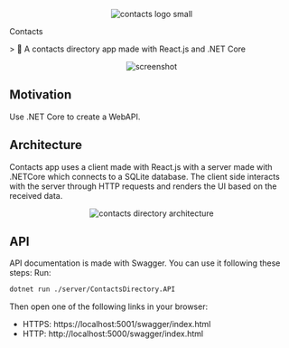 <p align="center">  
  <img 
    src="https://raw.githubusercontent.com/estebanborai/contacts-directory/master/docs/contacts-logo-small.png" 
    alt="contacts logo small"
  />
  <p>Contacts</p>
</p>
> 📘 A contacts directory app made with React.js and .NET Core

<p align="center">  
  <img
    src="https://raw.githubusercontent.com/estebanborai/contacts-directory/master/docs/screenshot.png" 
    alt="screenshot"
  />
</p>

## Motivation
Use .NET Core to create a WebAPI.

## Architecture
Contacts app uses a client made with React.js with a server made with .NETCore which connects to a SQLite database.
The client side interacts with the server through HTTP requests and renders the UI based on the received data.

<p align="center">  
  <img
    src="https://raw.githubusercontent.com/estebanborai/contacts-directory/master/docs/architecture_%20diagram.png" 
    alt="contacts directory architecture"
  />
</p>

## API
API documentation is made with Swagger. You can use it following these steps:
Run:
```bash
dotnet run ./server/ContactsDirectory.API
```
Then open one of the following links in your browser:
- HTTPS: https://localhost:5001/swagger/index.html
- HTTP: http://localhost:5000/swagger/index.html
